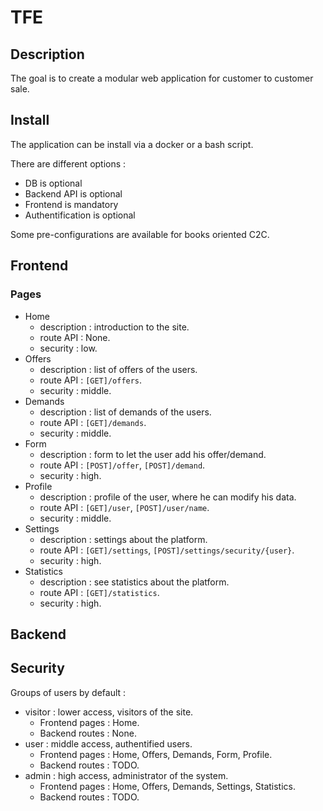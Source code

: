 # TFE
## Description
The goal is to create a modular web application for customer to customer sale.

## Install
The application can be install via a docker or a bash script.

There are different options :
* DB is optional
* Backend API is optional
* Frontend is mandatory
* Authentification is optional

Some pre-configurations are available for books oriented C2C.

## Frontend
### Pages
* Home
  * description : introduction to the site.
  * route API : None.
  * security : low.
* Offers
  * description : list of offers of the users.
  * route API : `[GET]/offers`.
  * security : middle.
* Demands
  * description : list of demands of the users.
  * route API : `[GET]/demands`.
  * security : middle.
* Form
  * description : form to let the user add his offer/demand.
  * route API : `[POST]/offer`, `[POST]/demand`.
  * security : high.
* Profile
  * description : profile of the user, where he can modify his data.
  * route API : `[GET]/user`, `[POST]/user/name`.
  * security : middle.
* Settings
  * description : settings about the platform.
  * route API : `[GET]/settings`, `[POST]/settings/security/{user}`.
  * security : high.
* Statistics
  * description : see statistics about the platform.
  * route API : `[GET]/statistics`.
  * security : high.

## Backend

## Security
Groups of users by default :
* visitor : lower access, visitors of the site.
  * Frontend pages : Home.
  * Backend routes : None.
* user : middle access, authentified users.
  * Frontend pages : Home, Offers, Demands, Form, Profile.
  * Backend routes : TODO.
* admin : high access, administrator of the system.
  * Frontend pages : Home, Offers, Demands, Settings, Statistics.
  * Backend routes : TODO.
